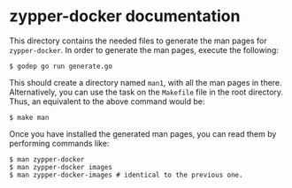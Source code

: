 # zypper-docker documentation

This directory contains the needed files to generate the man pages for
`zypper-docker`. In order to generate the man pages, execute the following:

```
$ godep go run generate.go
```

This should create a directory named `man1`, with all the man pages in there.
Alternatively, you can use the task on the `Makefile` file in the root
directory. Thus, an equivalent to the above command would be:

```
$ make man
```

Once you have installed the generated man pages, you can read them by
performing commands like:

```
$ man zypper-docker
$ man zypper-docker images
$ man zypper-docker-images # identical to the previous one.
```
